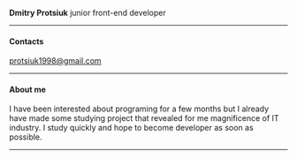 **Dmitry Protsiuk**
junior front-end developer

***

#### Contacts

protsiuk1998@gmail.com

***

#### About me
I have been interested about programing for a few months but I already have made some studying project that revealed for me magnificence of IT industry. I study quickly and hope to become developer as soon as possible.

***